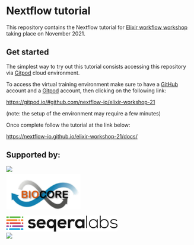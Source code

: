 # Nextflow tutorial 

This repository contains the Nextflow tutorial for [Elixir workflow workshop](https://tess.elixir-europe.org/events/bioinformatics-workflow-management) 
taking place on November 2021.

## Get started  

The simplest way to try out this tutorial consists accessing this repository via [Gitpod](https://gitpod.io/) cloud 
environment.

To access the virtual training environment make sure to have a [GitHub](https://github.com) account and a [Gitpod](https://gitpod.io/) account, 
then clicking on the following link:  

https://gitpod.io/#github.com/nextflow-io/elixir-workshop-21

(note: the setup of the environment may require a few minutes)

Once complete follow the tutorial at the link below: 

https://nextflow-io.github.io/elixir-workshop-21/docs/

## Supported by:

<div style="padding-bottom: .2em">
<img width="250px" href="https://nextflow.io/" src="https://raw.githubusercontent.com/nextflow-io/trademark/master/nextflow2014_no-bg.png" />
</div>
<div style="padding-bottom: 1em">
<img width="200px" href="https://biocore.crg.eu/" src="https://raw.githubusercontent.com/CRG-CNAG/BioCoreMiscOpen/master/logo/biocore-logo_small.png" />
</div>
<div>
<img width="300px" href="https://seqera.io/" src="https://raw.githubusercontent.com/seqeralabs/logos/master/seqera-logo-black.png" />
</div>
<div style="padding-bottom: 1em">
<img width="200px" href="https://www.crg.eu/" src="https://www.crg.eu/sites/default/files/logo_1.png" />
</div>

